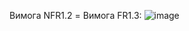 Вимога NFR1.2 = Вимога FR1.3:
![image](https://user-images.githubusercontent.com/79446121/194374967-56cd9ad6-796c-4f26-888a-363bf793d468.png)
